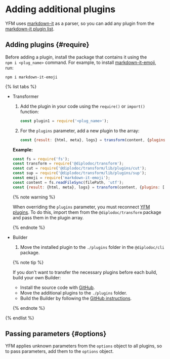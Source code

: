# Adding additional plugins

YFM uses [markdown-it](https://www.npmjs.com/package/markdown-it) as a parser, so you can add any plugin from the [markdown-it plugin list](https://www.npmjs.com/search?q=keywords:markdown-it-plugin).

## Adding plugins {#require}

Before adding a plugin, install the package that contains it using the `npm i <plug_name>` command. For example, to install [markdown-it-emoji](https://www.npmjs.com/package/markdown-it-emoji), run:

```shell
npm i markdown-it-emoji
```

{% list tabs %}

- Transformer

   1. Add the plugin in your code using the `require()` or `import()` function:

      ```javascript
      const plugin1 = require('<plug_name>');
      ```

   1. For the `plugins` parameter, add a new plugin to the array:

      ```javascript
      const {result: {html, meta}, logs} = transform(content, {plugins: [<plug_name>]});
      ```

   **Example:**

   ```javascript
   const fs = require('fs');
   const transform = require('@diplodoc/transform');
   const cut = require('@diplodoc/transform/lib/plugins/cut');
   const sup = require('@diplodoc/transform/lib/plugins/sup');
   const emoji = require('markdown-it-emoji');
   const content = fs.readFileSync(filePath, 'utf');
   const {result: {html, meta}, logs} = transform(content, {plugins: [cut, sup, emoji]});
   ```

   {% note warning %}

   When overriding the `plugins` parameter, you must reconnect [YFM plugins](index.md). To do this, import them from the `@diplodoc/transform` package and pass them in the plugin array.

   {% endnote %}

- Builder
   1. Move the installed plugin to the `./plugins` folder in the `@diplodoc/cli` package.

   {% note tip %}

   If you don't want to transfer the necessary plugins before each build, build your own Builder:
   * Install the source code with [GitHub](https://github.com/yandex-cloud/yfm-docs).
   * Move the additional plugins to the `./plugins` folder.
   * Build the Builder by following the [GitHub instructions](https://github.com/yandex-cloud/yfm-docs#installation-1).

   {% endnote %}

{% endlist %}

## Passing parameters {#options}

YFM applies unknown parameters from the `options` object to all plugins, so to pass parameters, add them to the `options` object.

